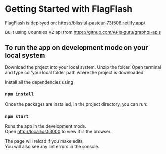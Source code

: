 # Getting Started with FlagFlash

FlagFlash is deployed on: https://blissful-pasteur-73f506.netlify.app/

Built using Countries V2 api from https://github.com/APIs-guru/graphql-apis

## To run the app on development mode on your local system

Download the project into your local system.
Unzip the folder.
Open terminal and type cd 'your local folder path where the project is downloaded'

Install all the dependencies using 

### `npm install`

Once the packages are installed,
In the project directory, you can run:

### `npm start`

Runs the app in the development mode.\
Open [http://localhost:3000](http://localhost:3000) to view it in the browser.

The page will reload if you make edits.\
You will also see any lint errors in the console.
